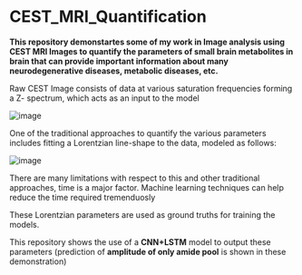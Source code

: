 # CEST_MRI_Quantification


**This repository demonstartes some of my work in Image analysis using CEST MRI Images to quantify the parameters of small brain metabolites in brain that can provide important information about many neurodegenerative diseases, metabolic diseases, etc.**

Raw CEST Image consists of data at various saturation frequencies forming a Z- spectrum, which acts as an input to the model 

![image](https://user-images.githubusercontent.com/63582428/223332373-30ad3fe5-2409-426a-acfb-f1c12d5d6b78.png)

One of the traditional approaches to quantify the various parameters includes fitting a Lorentzian line-shape to the data, modeled as follows:

![image](https://user-images.githubusercontent.com/63582428/223332735-df92ad1a-f946-48c7-a7e7-4f44abf241c5.png)

There are many limitations with respect to this and other traditional approaches, time is a major factor.
Machine learning techniques can help reduce the time required tremenduosly

These Lorentzian parameters are used as ground truths for training the models.

This repository shows the use of a **CNN+LSTM** model to output these parameters (prediction of **amplitude of only amide pool** is shown in these demonstration)
